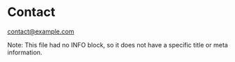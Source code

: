 Contact
=======

[contact@example.com](mailto:contact@example.com)

Note: This file had no INFO block, so it does not have a specific title or meta information.

